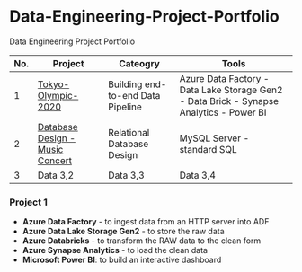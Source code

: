 # Data-Engineering-Project-Portfolio
Data Engineering Project Portfolio

| No. | Project | Cateogry | Tools |
|----------|----------|----------|----------|
| 1 | [Tokyo-Olympic-2020](https://github.com/Hannah-Abi/Olympics-Data-Analysis---Azure-Data-Engineering) | Building end-to-end Data Pipeline  | Azure Data Factory - Data Lake Storage Gen2 - Data Brick - Synapse Analytics - Power BI |
| 2 | [Database Design - Music Concert](https://github.com/Hannah-Abi/PE-Case---Database-Design) | Relational Database Design | MySQL Server - standard SQL |
| 3 | Data 3,2 | Data 3,3 | Data 3,4 | Data 3,5 |


### Project 1 
 - **Azure Data Factory** - to ingest data from an HTTP server into ADF
 - **Azure Data Lake Storage Gen2** - to store the raw data
 - **Azure Databricks** - to transform the RAW data to the clean form
 - **Azure Synapse Analytics** - to load the clean data <br> 
- **Microsoft Power BI**: to build an interactive dashboard
